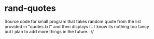 # rand-quotes

Source code for small program that takes random quote from the list provided in "quotes.txt" and then displays it.
I know its nothing too fancy but I plan to add more things in the future. ://
